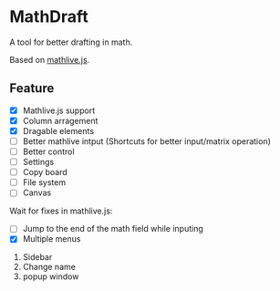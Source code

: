 # MathDraft
A tool for better drafting in math.

Based on [mathlive.js](https://github.com/arnog/mathlive).

## Feature
- [x] Mathlive.js support
- [x] Column arragement
- [x] Dragable elements
- [ ] Better mathlive intput (Shortcuts for better input/matrix operation) <!-- change ui of mathlive -->
- [ ] Better control <!-- multiline selection, column selection -->
- [ ] Settings
- [ ] Copy board
- [ ] File system
- [ ] Canvas

Wait for fixes in mathlive.js:
- [ ] Jump to the end of the math field while inputing
- [x] Multiple menus

1. Sidebar
2. Change name
3. popup window